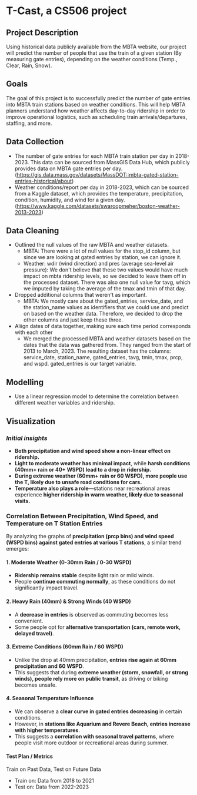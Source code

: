 # T-Cast, a CS506 project

## Project Description

Using historical data publicly available from the MBTA website, our project will predict the number of people that use the train of a given station (By measuring gate entries), depending on the weather conditions (Temp., Clear, Rain, Snow).

## Goals

The goal of this project is to successfully predict the number of gate entries into MBTA train stations based on weather conditions. This will help MBTA planners understand how weather affects day-to-day ridership in order to improve operational logistics, such as scheduling train arrivals/departures, staffing, and more.

## Data Collection

- The number of gate entries for each MBTA train station per day in 2018-2023. This data can be sourced from MassGIS Data Hub, which publicly provides data on MBTA gate entries per day. (https://gis.data.mass.gov/datasets/MassDOT::mbta-gated-station-entries-historical/about)
- Weather conditions/report per day in 2018-2023, which can be sourced from a Kaggle dataset, which provides the temperature, precipitation, condition, humidity, and wind for a given day. (https://www.kaggle.com/datasets/swaroopmeher/boston-weather-2013-2023)

## Data Cleaning

- Outlined the null values of the raw MBTA and weather datasets.
    - MBTA: There were a lot of null values for the stop_id column, but since we are looking at gated entries by station, we can ignore it.
    - Weather: wdir (wind direction) and pres (average sea-level air pressure): We don't believe that these two values would have much impact on mbta ridership levels, so we decided to leave them off in the processed dataset. There was also one null value for tavg, which we imputed by taking the average of the tmax and tmin of that day.
- Dropped additional columns that weren't as important.
    - MBTA: We mostly care about the gated_entries, service_date, and the station_name values as identifiers that we could use and predict on based on the weather data. Therefore, we decided to drop the other columns and just keep these three.
- Aliign dates of data together, making sure each time period corresponds with each other
    - We merged the processed MBTA and weather datasets based on the dates that the data was gathered from. They ranged from the start of 2013 to March, 2023. The resulting dataset has the columns: service_date, station_name, gated_entries, tavg, tmin, tmax, prcp, and wspd. gated_entries is our target variable.

## Modelling

- Use a linear regression model to determine the correlation between different weather variables and ridership.

## Visualization

### _Initial insights_

- **Both precipitation and wind speed show a non-linear effect on ridership.**
- **Light to moderate weather has minimal impact**, while **harsh conditions (40mm+ rain or 40+ WSPD) lead to a drop in ridership.**
- **During extreme weather (60mm+ rain or 60 WSPD), more people use the T, likely due to unsafe road conditions for cars.**
- **Temperature also plays a role**—stations near recreational areas experience **higher ridership in warm weather, likely due to seasonal visits.**

### **Correlation Between Precipitation, Wind Speed, and Temperature on T Station Entries**

By analyzing the graphs of **precipitation (prcp bins) and wind speed (WSPD bins) against gated entries at various T stations**, a similar trend emerges:

#### **1. Moderate Weather (0-30mm Rain / 0-30 WSPD)**

- **Ridership remains stable** despite light rain or mild winds.
- People **continue commuting normally**, as these conditions do not significantly impact travel.

#### **2. Heavy Rain (40mm) & Strong Winds (40 WSPD)**

- A **decrease in entries** is observed as commuting becomes less convenient.
- Some people opt for **alternative transportation (cars, remote work, delayed travel)**.

#### **3. Extreme Conditions (60mm Rain / 60 WSPD)**

- Unlike the drop at 40mm precipitation, **entries rise again at 60mm precipitation and 60 WSPD**.
- This suggests that during **extreme weather (storm, snowfall, or strong winds), people rely more on public transit**, as driving or biking becomes unsafe.

#### **4. Seasonal Temperature Influence**

- We can observe a **clear curve in gated entries decreasing** in certain conditions.
- However, in **stations like Aquarium and Revere Beach, entries increase with higher temperatures**.
- This suggests a **correlation with seasonal travel patterns**, where people visit more outdoor or recreational areas during summer.

#### Test Plan / Metrics

Train on Past Data, Test on Future Data

- Train on: Data from 2018 to 2021
- Test on: Data from 2022-2023
